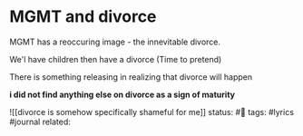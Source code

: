 # MGMT and divorce

MGMT has a reoccuring image - the innevitable divorce. 

We'l have children then have a divorce (Time to pretend)

There is something releasing in realizing that divorce will happen

**i did not find anything else on divorce as a sign of maturity**

![[divorce is somehow specifically shameful for me]]
status: #🌱 
tags: #lyrics #journal 
related: